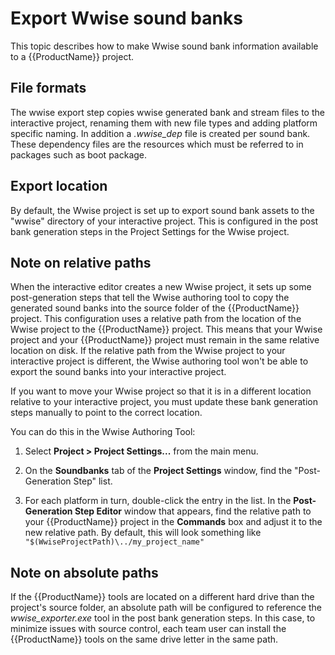 # Export Wwise sound banks

This topic describes how to make Wwise sound bank information available to a {{ProductName}} project.

## File formats

The wwise export step copies wwise generated bank and stream files to the interactive project, renaming them with new file types and adding platform specific naming. In addition a *.wwise_dep* file is created per sound bank. These dependency files are the resources which must be referred to in packages such as boot package.

## Export location

By default, the Wwise project is set up to export sound bank assets to the "wwise" directory of your interactive project. This is configured in the post bank generation steps in the Project Settings for the Wwise project.

## Note on relative paths

When the interactive editor creates a new Wwise project, it sets up some post-generation steps that tell the Wwise authoring tool to copy the generated sound banks into the source folder of the {{ProductName}} project. This configuration uses a relative path from the location of the Wwise project to the {{ProductName}} project. This means that your Wwise project and your {{ProductName}} project must remain in the same relative location on disk. If the relative path from the Wwise project to your interactive project is different, the Wwise authoring tool won't be able to export the sound banks into your interactive project.

If you want to move your Wwise project so that it is in a different location relative to your interactive project, you must update these bank generation steps manually to point to the correct location.

You can do this in the Wwise Authoring Tool:

1.	Select **Project > Project Settings...** from the main menu.

1.	On the **Soundbanks** tab of the **Project Settings** window, find the "Post-Generation Step" list.

1.	For each platform in turn, double-click the entry in the list. In the **Post-Generation Step Editor** window that appears, find the relative path to your {{ProductName}} project in the **Commands** box and adjust it to the new relative path. By default, this will look something like `"$(WwiseProjectPath)\../my_project_name"`

## Note on absolute paths

If the {{ProductName}} tools are located on a different hard drive than the project's source folder, an absolute path will be configured to reference the *wwise_exporter.exe* tool in the post bank generation steps. In this case, to minimize issues with source control, each team user can install the {{ProductName}} tools on the same drive letter in the same path.
